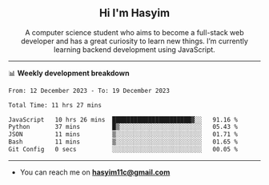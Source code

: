 <h2 align="center">Hi I'm Hasyim</h2>

<p align="center">A computer science student who aims to become a full-stack web developer and has a great curiosity to learn new things. I’m currently learning backend development using JavaScript.</p>

<!--![Anurag's GitHub stats](https://github-readme-stats-one-pink-11.vercel.app/api?username=hasyimashari&show_icons=true&theme=transparent&hide=contribs,prs)-->

---

📊 **Weekly development breakdown**

<!--START_SECTION:waka-->

```txt
From: 12 December 2023 - To: 19 December 2023

Total Time: 11 hrs 27 mins

JavaScript   10 hrs 26 mins  ██████████████████████▓░░   91.16 %
Python       37 mins         █▒░░░░░░░░░░░░░░░░░░░░░░░   05.43 %
JSON         11 mins         ▒░░░░░░░░░░░░░░░░░░░░░░░░   01.71 %
Bash         11 mins         ▒░░░░░░░░░░░░░░░░░░░░░░░░   01.65 %
Git Config   0 secs          ░░░░░░░░░░░░░░░░░░░░░░░░░   00.05 %
```

<!--END_SECTION:waka-->

---

- You can reach me on **hasyim11c@gmail.com**
